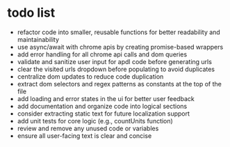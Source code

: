 # todo list

- refactor code into smaller, reusable functions for better readability and maintainability
- use async/await with chrome apis by creating promise-based wrappers
- add error handling for all chrome api calls and dom queries
- validate and sanitize user input for apdl code before generating urls
- clear the visited urls dropdown before populating to avoid duplicates
- centralize dom updates to reduce code duplication
- extract dom selectors and regex patterns as constants at the top of the file
- add loading and error states in the ui for better user feedback
- add documentation and organize code into logical sections
- consider extracting static text for future localization support
- add unit tests for core logic (e.g., countUnits function)
- review and remove any unused code or variables
- ensure all user-facing text is clear and concise